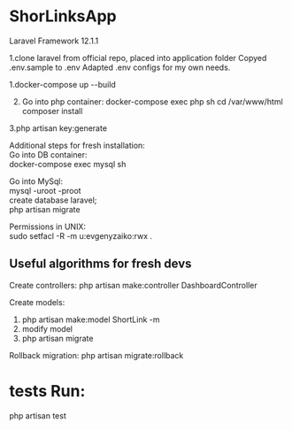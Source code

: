 # ShorLinksApp

Laravel Framework 12.1.1  

1.clone laravel from official repo, placed into application folder
Copyed .env.sample to .env
Adapted .env configs for my own needs.

1.docker-compose up --build

2. Go into php container:
docker-compose exec php sh
cd /var/www/html
composer install

3.php artisan key:generate


Additional steps for fresh installation:  
Go into DB container:  
docker-compose exec mysql sh  

Go into MySql:  
mysql -uroot -proot  
create database laravel;  
php artisan migrate  

Permissions in UNIX:  
sudo setfacl -R -m u:evgenyzaiko:rwx .  


## Useful algorithms for fresh devs

Create controllers:
php artisan make:controller DashboardController

Create models:
1. php artisan make:model ShortLink -m  
2. modify model  
3. php artisan migrate  

Rollback migration:
php artisan migrate:rollback

# tests Run:
php artisan test